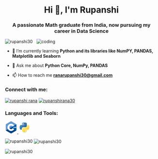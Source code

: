 <h1 align="center">Hi 👋, I'm Rupanshi</h1>
<h3 align="center">A passionate Math graduate from India, now pursuing my career in Data Science</h3>

<img align="right" alt="coding" width="400" src="https://cdn.dribbble.com/users/4055494/screenshots/15215756/media/d2b66c4ca0192aa26d103448b3d1518b.gif">

<p align="left"> <img src="https://komarev.com/ghpvc/?username=rupanshi30&label=Profile%20views&color=0e75b6&style=flat" alt="rupanshi30" /> </p>

- 🌱 I’m currently learning **Python and its libraries like NumPY, PANDAS, Matplotlib and Seaborn**

- 💬 Ask me about **Python Core, NumPy, PANDAS**

- 📫 How to reach me **ranarupanshi30@gmail.com**

<h3 align="left">Connect with me:</h3>
<p align="left">
<a href="https://linkedin.com/in/rupanshi rana" target="blank"><img align="center" src="https://raw.githubusercontent.com/rahuldkjain/github-profile-readme-generator/master/src/images/icons/Social/linked-in-alt.svg" alt="rupanshi rana" height="30" width="40" /></a>
<a href="https://instagram.com/rupanshirana30" target="blank"><img align="center" src="https://raw.githubusercontent.com/rahuldkjain/github-profile-readme-generator/master/src/images/icons/Social/instagram.svg" alt="rupanshirana30" height="30" width="40" /></a>
</p>

<h3 align="left">Languages and Tools:</h3>
<p align="left"> <a href="https://www.w3schools.com/cpp/" target="_blank" rel="noreferrer"> <img src="https://raw.githubusercontent.com/devicons/devicon/master/icons/cplusplus/cplusplus-original.svg" alt="cplusplus" width="40" height="40"/> </a> <a href="https://www.python.org" target="_blank" rel="noreferrer"> <img src="https://raw.githubusercontent.com/devicons/devicon/master/icons/python/python-original.svg" alt="python" width="40" height="40"/> </a> </p>

<p><img align="left" src="https://github-readme-stats.vercel.app/api/top-langs?username=rupanshi30&show_icons=true&locale=en&layout=compact" alt="rupanshi30" /></p>

<p>&nbsp;<img align="center" src="https://github-readme-stats.vercel.app/api?username=rupanshi30&show_icons=true&locale=en" alt="rupanshi30" /></p>

<p><img align="center" src="https://github-readme-streak-stats.herokuapp.com/?user=rupanshi30&" alt="rupanshi30" /></p>
